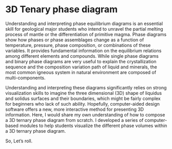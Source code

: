 # 3D Tenary phase diagram

Understanding and interpreting phase equilibrium diagrams is an essential skill for geological major students who intend to unravel the partial melting process of mantle or the differentiation of primitive magma. Phase diagrams show how phases or phase assemblages change as a function of temperature, pressure, phase composition, or combinations of these variables. It provides fundamental information on the equilibrium relations among different elements and compounds. 
While single phase diagrams and binary phase diagrams are very useful to explain the crystallization sequence and the composition variation path of liquid and minerals, the most common igneous system in natural environment are composed of multi-components.   

Understanding and interpreting these diagrams significantly relies on strong visualization skills to imagine the three dimensional (3D) shape of liquidus and solidus surfaces and their boundaries, which might be fairly complex for beginners who lack of such ability. 
Hopefully, computer-aided design software offers a new, more interactive method for presenting 3D information. Here, I would share my own understanding of how to compose a 3D ternary phase diagram from scratch. I developed a series of computer-based modules to help students visualize the different phase volumes within a 3D ternary phase diagram. 

So, Let’s roll.